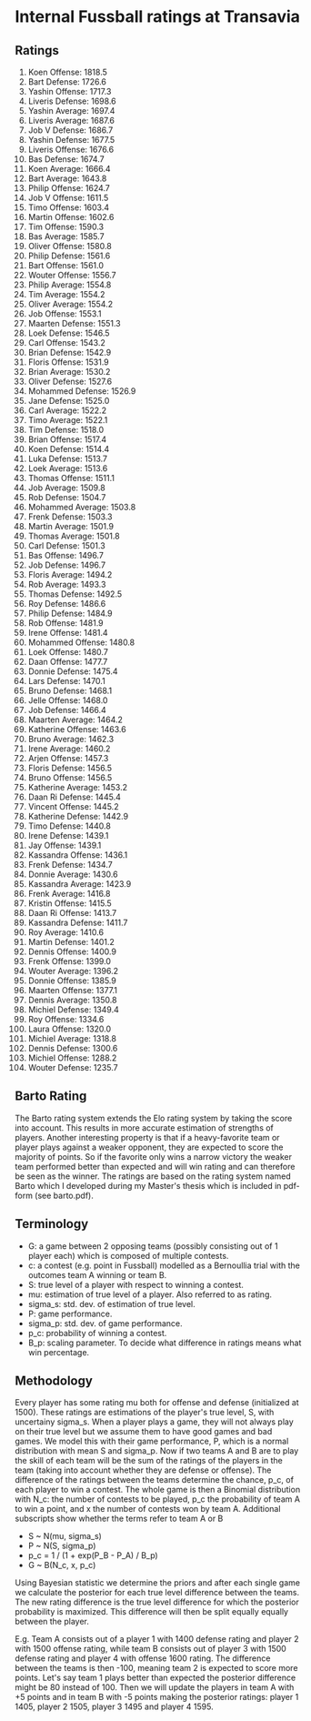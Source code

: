 # Internal Fussball ratings at Transavia
## Ratings
1. Koen Offense: 1818.5 
2. Bart Defense: 1726.6 
3. Yashin Offense: 1717.3 
4. Liveris Defense: 1698.6 
5. Yashin Average: 1697.4 
6. Liveris Average: 1687.6 
7. Job V Defense: 1686.7 
8. Yashin Defense: 1677.5 
9. Liveris Offense: 1676.6 
10. Bas Defense: 1674.7 
11. Koen Average: 1666.4 
12. Bart Average: 1643.8 
13. Philip Offense: 1624.7 
14. Job V Offense: 1611.5 
15. Timo Offense: 1603.4 
16. Martin Offense: 1602.6 
17. Tim Offense: 1590.3 
18. Bas Average: 1585.7 
19. Oliver Offense: 1580.8 
20. Philip  Defense: 1561.6 
21. Bart Offense: 1561.0 
22. Wouter Offense: 1556.7 
23. Philip Average: 1554.8 
24. Tim Average: 1554.2 
25. Oliver Average: 1554.2 
26. Job Offense: 1553.1 
27. Maarten Defense: 1551.3 
28. Loek Defense: 1546.5 
29. Carl Offense: 1543.2 
30. Brian Defense: 1542.9 
31. Floris Offense: 1531.9 
32. Brian Average: 1530.2 
33. Oliver Defense: 1527.6 
34. Mohammed Defense: 1526.9 
35. Jane Defense: 1525.0 
36. Carl Average: 1522.2 
37. Timo Average: 1522.1 
38. Tim Defense: 1518.0 
39. Brian Offense: 1517.4 
40. Koen Defense: 1514.4 
41. Luka Defense: 1513.7 
42. Loek Average: 1513.6 
43. Thomas Offense: 1511.1 
44. Job Average: 1509.8 
45. Rob Defense: 1504.7 
46. Mohammed Average: 1503.8 
47. Frenk  Defense: 1503.3 
48. Martin Average: 1501.9 
49. Thomas Average: 1501.8 
50. Carl Defense: 1501.3 
51. Bas Offense: 1496.7 
52. Job  Defense: 1496.7 
53. Floris Average: 1494.2 
54. Rob Average: 1493.3 
55. Thomas Defense: 1492.5 
56. Roy Defense: 1486.6 
57. Philip Defense: 1484.9 
58. Rob Offense: 1481.9 
59. Irene Offense: 1481.4 
60. Mohammed Offense: 1480.8 
61. Loek Offense: 1480.7 
62. Daan Offense: 1477.7 
63. Donnie Defense: 1475.4 
64. Lars Defense: 1470.1 
65. Bruno Defense: 1468.1 
66. Jelle Offense: 1468.0 
67. Job Defense: 1466.4 
68. Maarten Average: 1464.2 
69. Katherine Offense: 1463.6 
70. Bruno Average: 1462.3 
71. Irene Average: 1460.2 
72. Arjen Offense: 1457.3 
73. Floris Defense: 1456.5 
74. Bruno Offense: 1456.5 
75. Katherine Average: 1453.2 
76. Daan Ri Defense: 1445.4 
77. Vincent Offense: 1445.2 
78. Katherine Defense: 1442.9 
79. Timo Defense: 1440.8 
80. Irene Defense: 1439.1 
81. Jay Offense: 1439.1 
82. Kassandra Offense: 1436.1 
83. Frenk Defense: 1434.7 
84. Donnie Average: 1430.6 
85. Kassandra Average: 1423.9 
86. Frenk Average: 1416.8 
87. Kristin Offense: 1415.5 
88. Daan Ri Offense: 1413.7 
89. Kassandra Defense: 1411.7 
90. Roy Average: 1410.6 
91. Martin Defense: 1401.2 
92. Dennis Offense: 1400.9 
93. Frenk Offense: 1399.0 
94. Wouter Average: 1396.2 
95. Donnie Offense: 1385.9 
96. Maarten Offense: 1377.1 
97. Dennis Average: 1350.8 
98. Michiel Defense: 1349.4 
99. Roy Offense: 1334.6 
100. Laura Offense: 1320.0 
101. Michiel Average: 1318.8 
102. Dennis Defense: 1300.6 
103. Michiel Offense: 1288.2 
104. Wouter Defense: 1235.7 

## Barto Rating
The Barto rating system extends the Elo rating system by taking the score into account. This results in more accurate estimation of strengths of players. Another interesting property is that if a heavy-favorite team or player plays against a weaker opponent, they are expected to score the majority of points. So if the favorite only wins a narrow victory the weaker team performed better than expected and will win rating and can therefore be seen as the winner. The ratings are based on the rating system named Barto which I developed during my Master's thesis which is included in pdf-form (see barto.pdf).
## Terminology
- G: a game between 2 opposing teams (possibly consisting out of 1 player each) which is composed of multiple contests.
- c: a contest (e.g. point in Fussball) modelled as a Bernoullia trial with the outcomes team A winning or team B.
- S: true level of a player with respect to winning a contest.
- mu: estimation of true level of a player. Also referred to as rating.
- sigma_s: std. dev. of estimation of true level.
- P: game performance.
- sigma_p: std. dev. of game performance.
- p_c: probability of winning a contest.
- B_p: scaling parameter. To decide what difference in ratings means what win percentage.
## Methodology
Every player has some rating mu both for offense and defense (initialized at 1500). These ratings are estimations of the player's true level, S, with uncertainy sigma_s. When a player plays a game, they will not always play on their true level but we assume them to have good games and bad games. We model this with their game performance, P, which is a normal distribution with mean S and sigma_p. Now if two teams A and B are to play the skill of each team will be the sum of the ratings of the players in the team (taking into account whether they are defense or offense). The difference of the ratings between the teams determine the chance, p_c, of each player to win a contest. The whole game is then a Binomial distribution with N_c: the number of contests to be played, p_c the probability of team A to win a point, and x the number of contests won by team A. Additional subscripts show whether the terms refer to team A or B
- S ~ N(mu, sigma_s)
- P ~ N(S, sigma_p)
- p_c = 1 / (1 + exp(P_B - P_A) / B_p)
- G ~ B(N_c, x, p_c)

Using Bayesian statistic we determine the priors and after each single game we calculate the posterior for each true level difference between the teams. The new rating difference is the true level difference for which the posterior probability is maximized. This difference will then be split equally equally between the player. 

E.g. Team A consists out of a player 1 with 1400 defense rating and player 2 with 1500 offense rating, while team B consists out of player 3 with 1500 defense rating and player 4 with offense 1600 rating. The difference between the teams is then -100, meaning team 2 is expected to score more points. Let's say team 1 plays better than expected the posterior difference might be 80 instead of 100. Then we will update the players in team A with +5 points and in team B with -5 points making the posterior ratings: player 1 1405, player 2 1505, player 3 1495 and player 4 1595.
